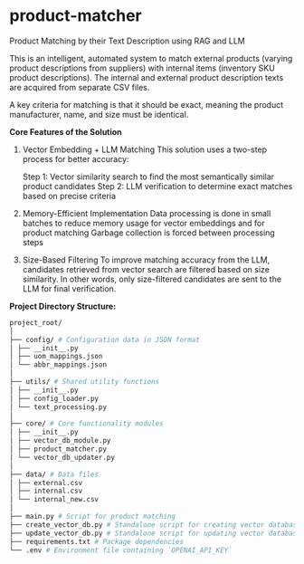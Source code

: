 # product-matcher

Product Matching by their Text Description using RAG and LLM

This is an intelligent, automated system to match external products (varying product descriptions from suppliers) with internal items (inventory SKU product descriptions). The internal and external product description texts are acquired from separate CSV files.

A key criteria for matching is that it should be exact, meaning the product manufacturer, name, and size must be identical.

**Core Features of the Solution**

1. Vector Embedding + LLM Matching
   This solution uses a two-step process for better accuracy:

   Step 1: Vector similarity search to find the most semantically similar product candidates
   Step 2: LLM verification to determine exact matches based on precise criteria

2. Memory-Efficient Implementation
   Data processing is done in small batches to reduce memory usage for vector embeddings and for product matching
   Garbage collection is forced between processing steps

3. Size-Based Filtering
   To improve matching accuracy from the LLM, candidates retrieved from vector search are filtered based on size similarity. In other words, only size-filtered candidates are sent to the LLM for final verification.

**Project Directory Structure:**

```bash
project_root/
│
├── config/ # Configuration data in JSON format
│ ├── __init__.py
│ ├── uom_mappings.json
│ └── abbr_mappings.json
│
├── utils/ # Shared utility functions
│ ├── __init__.py
│ ├── config_loader.py
│ └── text_processing.py
│
├── core/ # Core functionality modules
│ ├── __init__.py
│ ├── vector_db_module.py
│ ├── product_matcher.py
│ └── vector_db_updater.py
│
├── data/ # Data files
│ ├── external.csv
│ ├── internal.csv
│ └── internal_new.csv
│
├── main.py # Script for product matching
├── create_vector_db.py # Standalone script for creating vector database
├── update_vector_db.py # Standalone script for updating vector database
├── requirements.txt # Package dependencies
└── .env # Environment file containing `OPENAI_API_KEY`
```
